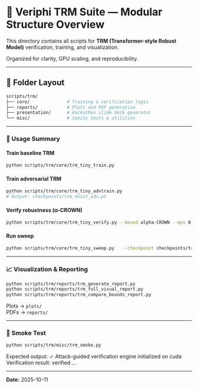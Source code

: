 # 🧠 Veriphi TRM Suite — Modular Structure Overview

This directory contains all scripts for **TRM (Transformer-style Robust Model)** verification, training, and visualization.

Organized for clarity, GPU scaling, and reproducibility.

---

## 📁 Folder Layout

```bash
scripts/trm/
├── core/              # Training & verification logic
├── reports/           # Plots and PDF generation
├── presentation/      # Hackathon slide deck generator
└── misc/              # Sanity tests & utilities
```

---

### 🚀 Usage Summary

#### Train baseline TRM
```bash
python scripts/trm/core/trm_tiny_train.py
```

#### Train adversarial TRM
```bash
python scripts/trm/core/trm_tiny_advtrain.py
# Output: checkpoints/trm_mnist_adv.pt
```

#### Verify robustness (α-CROWN)
```bash
python scripts/trm/core/trm_tiny_verify.py --bound alpha-CROWN --eps 0.03
```

#### Run sweep
```bash
python scripts/trm/core/trm_tiny_sweep.py   --checkpoint checkpoints/trm_mnist_adv.pt   --eps 0.03,0.05,0.10 --norm inf   --samples 256 --batch 32   --bound alpha-CROWN --opt-steps 150 --lr 0.01
```

---

### 📈 Visualization & Reporting
```bash
python scripts/trm/reports/trm_generate_report.py
python scripts/trm/reports/trm_full_visual_report.py
python scripts/trm/reports/trm_compare_bounds_report.py
```

Plots → `plots/`  
PDFs  → `reports/`

---

### 🧪 Smoke Test
```bash
python scripts/trm/misc/trm_smoke.py
```

Expected output:
✓ Attack-guided verification engine initialized on cuda
Verification result: verified ...


---
 
**Date:** 2025-10-11
